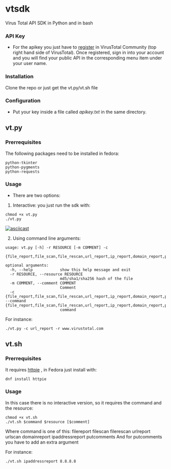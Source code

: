 # vtsdk
Virus Total API SDK in Python and in bash

### API Key
- For the apikey you just have to [register](https://www.virustotal.com/en/#signup) in VirusTotal Community (top right hand side of VirusTotal). Once registered, sign in into your account and you will find your public API in the corresponding menu item under your user name.

### Installation

Clone the repo or just get the vt.py/vt.sh file

### Configuration
- Put your key inside a file called *apikey.txt* in the same directory.

## vt.py

### Prerrequisites

The following packages need to be installed in fedora:
```
python-tkinter
python-pygments
python-requests
```

### Usage
- There are two options:
1. Interactive: you just run the sdk with:
```
chmod +x vt.py
./vt.py
```

[![asciicast](https://asciinema.org/a/Yd8ej63FO4Yd05UofjBI1czep.png)](https://asciinema.org/a/Yd8ej63FO4Yd05UofjBI1czep)

2. Using command line arguments:
```
usage: vt.py [-h] -r RESOURCE [-m COMMENT] -c
             {file_report,file_scan,file_rescan,url_report,ip_report,domain_report,put_comment}

optional arguments:
  -h, --help            show this help message and exit
  -r RESOURCE, --resource RESOURCE
                        md5/sha1/sha256 hash of the file
  -m COMMENT, --comment COMMENT
                        Comment
  -c {file_report,file_scan,file_rescan,url_report,ip_report,domain_report,put_comment}, --command {file_report,file_scan,file_rescan,url_report,ip_report,domain_report,put_comment}
                        command
```

For instance:
```
./vt.py -c url_report -r www.virustotal.com
```

## vt.sh

### Prerrequisites

It requires [httpie](https://httpie.org/) , in Fedora just install with:

```
dnf install httpie
```

### Usage

In this case there is no interactive version, so it requires the command and the resource:

```
chmod +x vt.sh
./vt.sh $command $resource [$comment]
```

Where command is one of this: filereport filescan filerescan urlreport urlscan domainreport ipaddressreport putcomments
And for putcomments you have to add an extra argument

For instance:
```
./vt.sh ipaddressreport 8.8.8.8
```